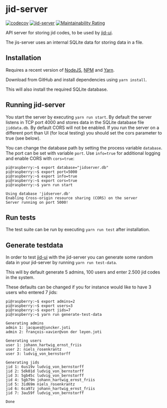 # jid-server 
[![codecov](https://codecov.io/gh/jotajoti/jid-server/branch/master/graph/badge.svg)](https://codecov.io/gh/jotajoti/jid-server)
[![jid-server](https://circleci.com/gh/jotajoti/jid-server.svg?style=shield)](https://app.circleci.com/pipelines/github/jotajoti/jid-server)
[![Maintainability Rating](https://sonarcloud.io/api/project_badges/measure?project=jotajoti_jid-server&metric=sqale_rating)](https://sonarcloud.io/dashboard?id=jotajoti_jid-server)

API server for storing jid codes, to be used by [jid-ui](https://github.com/jotajoti/jid-ui).

The jis-server uses an internal SQLite data for storing data in a file.

## Installation
Requires a recent version of [NodeJS](https://nodejs.org/en/download/package-manager/), [NPM](https://www.npmjs.com/get-npm) and [Yarn](https://yarnpkg.com/getting-started/install).

Download from GitHub and install dependencies using `yarn install`.

This will also install the required SQLite database.

## Running jid-server
You start the server by executing `yarn run start`. By default the server listens in TCP port 4000 and stores data in the SQLite database file `jiddata.db`.
By default CORS will not be enabled. If you run the server on a different port than UI (for local testing) you should set the cors parameter to true (see below).

You can change the database path by setting the process variable `database`. The port can be set with variable `port`. Use `info=true` for additional logging and enable CORS with `cors=true`:
```console
pi@raspberry:~$ export database="jidserver.db"
pi@raspberry:~$ export port=5000
pi@raspberry:~$ export info=true
pi@raspberry:~$ export cors=true
pi@raspberry:~$ yarn run start

Using database 'jidserver.db'
Enabling Cross-origin resource sharing (CORS) on the server
Server running on port 5000!
```

## Run tests
The test suite can be run by executing `yarn run test` after installation.

## Generate testdata
In order to test [jid-ui](https://github.com/jotajoti/jid-ui) with the jid-server you can generate some random data in your jid-server by running `yarn run test-data`.

This will by default generate 5 admins, 100 users and enter 2.500 jid codes in the system.

These defaults can be changed if you for instance would like to have 3 users who entered 7 jids:
```console
pi@raspberry:~$ export admins=2
pi@raspberry:~$ export users=3
pi@raspberry:~$ export jids=7
pi@raspberry:~$ yarn run generate-test-data

Generating admins
admin 1: jacques@juncker.joti
admin 2: françois-xavier@von der leyen.joti

Generating users
user 1: johann_hartwig_ernst_friis
user 2: niels_rosenkrantz
user 3: ludvig_von_bernstorff

Generating jids
jid 1: 6us19v ludvig_von_bernstorff
jid 2: 5dk01d ludvig_von_bernstorff
jid 3: 5gb45c ludvig_von_bernstorff
jid 4: 5gb79n johann_hartwig_ernst_friis
jid 5: 3id69m niels_rosenkrantz
jid 6: 6ca97z johann_hartwig_ernst_friis
jid 7: 3au59f ludvig_von_bernstorff

Done
```

